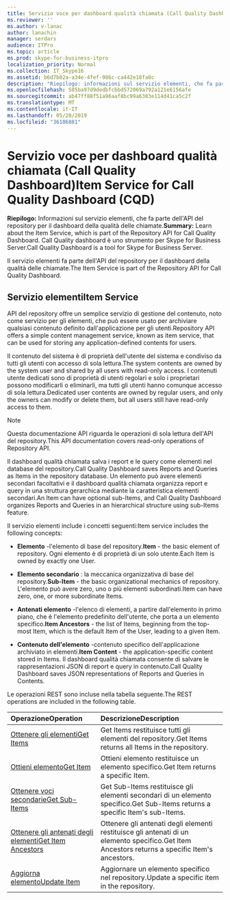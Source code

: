 ```yaml
---
title: Servizio voce per dashboard qualità chiamata (Call Quality Dashboard)
ms.reviewer: ''
ms.author: v-lanac
author: lanachin
manager: serdars
audience: ITPro
ms.topic: article
ms.prod: skype-for-business-itpro
localization_priority: Normal
ms.collection: IT_Skype16
ms.assetid: b6d7b02a-a34e-4fef-986c-ca442e18fa0c
description: "Riepilogo: informazioni sul servizio elementi, che fa parte dell'API del repository per il dashboard della qualità delle chiamate. Call Quality dashboard è uno strumento per Skype for Business Server."
ms.openlocfilehash: 585ba97d9dedbfcbbd572069a792a121e6156afe
ms.sourcegitcommit: ab47ff88f51a96aaf8bc99a6303e114d41ca5c2f
ms.translationtype: MT
ms.contentlocale: it-IT
ms.lasthandoff: 05/20/2019
ms.locfileid: "36186881"
---
```

# <a name="item-service-for-call-quality-dashboard-cqd"></a><span data-ttu-id="84fcf-104">Servizio voce per dashboard qualità chiamata (Call Quality Dashboard)</span><span class="sxs-lookup"><span data-stu-id="84fcf-104">Item Service for Call Quality Dashboard (CQD)</span></span>
 
<span data-ttu-id="84fcf-105">**Riepilogo:** Informazioni sul servizio elementi, che fa parte dell'API del repository per il dashboard della qualità delle chiamate.</span><span class="sxs-lookup"><span data-stu-id="84fcf-105">**Summary:** Learn about the Item Service, which is part of the Repository API for Call Quality Dashboard.</span></span> <span data-ttu-id="84fcf-106">Call Quality dashboard è uno strumento per Skype for Business Server.</span><span class="sxs-lookup"><span data-stu-id="84fcf-106">Call Quality Dashboard is a tool for Skype for Business Server.</span></span>
  
<span data-ttu-id="84fcf-107">Il servizio elementi fa parte dell'API del repository per il dashboard della qualità delle chiamate.</span><span class="sxs-lookup"><span data-stu-id="84fcf-107">The Item Service is part of the Repository API for Call Quality Dashboard.</span></span>
  
## <a name="item-service"></a><span data-ttu-id="84fcf-108">Servizio elementi</span><span class="sxs-lookup"><span data-stu-id="84fcf-108">Item Service</span></span>

<span data-ttu-id="84fcf-109">API del repository offre un semplice servizio di gestione del contenuto, noto come servizio per gli elementi, che può essere usato per archiviare qualsiasi contenuto definito dall'applicazione per gli utenti.</span><span class="sxs-lookup"><span data-stu-id="84fcf-109">Repository API offers a simple content management service, known as item service, that can be used for storing any application-defined contents for users.</span></span> 
  
<span data-ttu-id="84fcf-110">Il contenuto del sistema è di proprietà dell'utente del sistema e condiviso da tutti gli utenti con accesso di sola lettura.</span><span class="sxs-lookup"><span data-stu-id="84fcf-110">The system contents are owned by the system user and shared by all users with read-only access.</span></span> <span data-ttu-id="84fcf-111">I contenuti utente dedicati sono di proprietà di utenti regolari e solo i proprietari possono modificarli o eliminarli, ma tutti gli utenti hanno comunque accesso di sola lettura.</span><span class="sxs-lookup"><span data-stu-id="84fcf-111">Dedicated user contents are owned by regular users, and only the owners can modify or delete them, but all users still have read-only access to them.</span></span>
  
> [!NOTE]
> <span data-ttu-id="84fcf-112">Questa documentazione API riguarda le operazioni di sola lettura dell'API del repository.</span><span class="sxs-lookup"><span data-stu-id="84fcf-112">This API documentation covers read-only operations of Repository API.</span></span> 
  
<span data-ttu-id="84fcf-113">Il dashboard qualità chiamata salva i report e le query come elementi nel database del repository.</span><span class="sxs-lookup"><span data-stu-id="84fcf-113">Call Quality Dashboard saves Reports and Queries as Items in the repository database.</span></span> <span data-ttu-id="84fcf-114">Un elemento può avere elementi secondari facoltativi e il dashboard qualità chiamata organizza report e query in una struttura gerarchica mediante la caratteristica elementi secondari.</span><span class="sxs-lookup"><span data-stu-id="84fcf-114">An Item can have optional sub-Items, and Call Quality Dashboard organizes Reports and Queries in an hierarchical structure using sub-Items feature.</span></span>
  
<span data-ttu-id="84fcf-115">Il servizio elementi include i concetti seguenti:</span><span class="sxs-lookup"><span data-stu-id="84fcf-115">Item service includes the following concepts:</span></span>
  
- <span data-ttu-id="84fcf-116">**Elemento** -l'elemento di base del repository.</span><span class="sxs-lookup"><span data-stu-id="84fcf-116">**Item** - the basic element of repository.</span></span> <span data-ttu-id="84fcf-117">Ogni elemento è di proprietà di un solo utente.</span><span class="sxs-lookup"><span data-stu-id="84fcf-117">Each Item is owned by exactly one User.</span></span>
    
- <span data-ttu-id="84fcf-118">**Elemento secondario** : la meccanica organizzativa di base del repository.</span><span class="sxs-lookup"><span data-stu-id="84fcf-118">**Sub-Item** - the basic organizational mechanics of repository.</span></span> <span data-ttu-id="84fcf-119">L'elemento può avere zero, uno o più elementi subordinati.</span><span class="sxs-lookup"><span data-stu-id="84fcf-119">Item can have zero, one, or more subordinate Items.</span></span>
    
- <span data-ttu-id="84fcf-120">**Antenati elemento** -l'elenco di elementi, a partire dall'elemento in primo piano, che è l'elemento predefinito dell'utente, che porta a un elemento specifico.</span><span class="sxs-lookup"><span data-stu-id="84fcf-120">**Item Ancestors** - the list of Items, beginning from the top-most Item, which is the default Item of the User, leading to a given Item.</span></span>
    
- <span data-ttu-id="84fcf-121">**Contenuto dell'elemento** -contenuto specifico dell'applicazione archiviato in elementi.</span><span class="sxs-lookup"><span data-stu-id="84fcf-121">**Item Content** - the application-specific content stored in Items.</span></span> <span data-ttu-id="84fcf-122">Il dashboard qualità chiamata consente di salvare le rappresentazioni JSON di report e query in contenuto.</span><span class="sxs-lookup"><span data-stu-id="84fcf-122">Call Quality Dashboard saves JSON representations of Reports and Queries in Contents.</span></span>
    
<span data-ttu-id="84fcf-123">Le operazioni REST sono incluse nella tabella seguente.</span><span class="sxs-lookup"><span data-stu-id="84fcf-123">The REST operations are included in the following table.</span></span>
  

|<span data-ttu-id="84fcf-124">**Operazione**</span><span class="sxs-lookup"><span data-stu-id="84fcf-124">**Operation**</span></span>|<span data-ttu-id="84fcf-125">**Descrizione**</span><span class="sxs-lookup"><span data-stu-id="84fcf-125">**Description**</span></span>|
|:-----|:-----|
|[<span data-ttu-id="84fcf-126">Ottenere gli elementi</span><span class="sxs-lookup"><span data-stu-id="84fcf-126">Get Items</span></span>](get-items.md) <br/> |<span data-ttu-id="84fcf-127">Get Items restituisce tutti gli elementi del repository.</span><span class="sxs-lookup"><span data-stu-id="84fcf-127">Get Items returns all Items in the repository.</span></span>  <br/> |
|[<span data-ttu-id="84fcf-128">Ottieni elemento</span><span class="sxs-lookup"><span data-stu-id="84fcf-128">Get Item</span></span>](get-item.md) <br/> |<span data-ttu-id="84fcf-129">Ottieni elemento restituisce un elemento specifico.</span><span class="sxs-lookup"><span data-stu-id="84fcf-129">Get Item returns a specific Item.</span></span>  <br/> |
|[<span data-ttu-id="84fcf-130">Ottenere voci secondarie</span><span class="sxs-lookup"><span data-stu-id="84fcf-130">Get Sub-Items</span></span>](get-sub-items.md) <br/> |<span data-ttu-id="84fcf-131">Get Sub-Items restituisce gli elementi secondari di un elemento specifico.</span><span class="sxs-lookup"><span data-stu-id="84fcf-131">Get Sub-Items returns a specific Item's sub-Items.</span></span>  <br/> |
|[<span data-ttu-id="84fcf-132">Ottenere gli antenati degli elementi</span><span class="sxs-lookup"><span data-stu-id="84fcf-132">Get Item Ancestors</span></span>](get-item-ancestors.md) <br/> |<span data-ttu-id="84fcf-133">Ottenere gli antenati degli elementi restituisce gli antenati di un elemento specifico.</span><span class="sxs-lookup"><span data-stu-id="84fcf-133">Get Item Ancestors returns a specific Item's ancestors.</span></span>  <br/> |
|[<span data-ttu-id="84fcf-134">Aggiorna elemento</span><span class="sxs-lookup"><span data-stu-id="84fcf-134">Update Item</span></span>](update-item.md) <br/> |<span data-ttu-id="84fcf-135">Aggiornare un elemento specifico nel repository.</span><span class="sxs-lookup"><span data-stu-id="84fcf-135">Update a specific item in the repository.</span></span>  <br/> |
   

